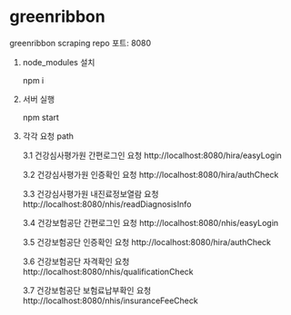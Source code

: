 # greenribbon
greenribbon scraping repo
포트: 8080

1. node_modules 설치

   npm i
   
2. 서버 실행

   npm start
   
3. 각각 요청 path
   
   3.1 건강심사평가원 간편로그인 요청
     http://localhost:8080/hira/easyLogin
   
   3.2 건강심사평가원 인증확인 요청
     http://localhost:8080/hira/authCheck
   
   3.3 건강심사평가원 내진료정보열람 요청
     http://localhost:8080/nhis/readDiagnosisInfo
   
   3.4 건강보험공단 간편로그인 요청
     http://localhost:8080/nhis/easyLogin
   
   3.5 건강보험공단 인증확인 요청
     http://localhost:8080/hira/authCheck
   
   3.6 건강보험공단 자격확인 요청
     http://localhost:8080/nhis/qualificationCheck
   
   3.7 건강보험공단 보험료납부확인 요청
     http://localhost:8080/nhis/insuranceFeeCheck

